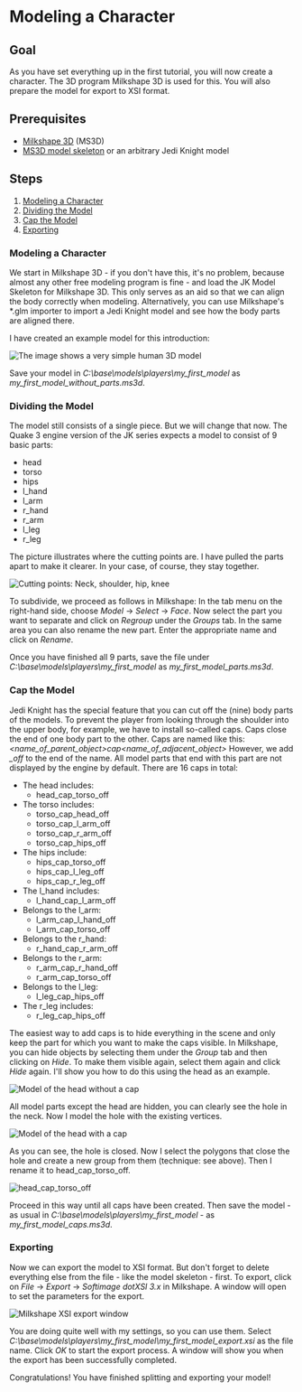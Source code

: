 # Modeling a Character

## Goal

As you have set everything up in the first tutorial, you will now create a character. The 3D program Milkshape 3D is used for this. You will also prepare the model for export to XSI format.

## Prerequisites

- [Milkshape 3D](http://www.milkshape3d.com/) (MS3D)
- [MS3D model skeleton]() or an arbitrary Jedi Knight model

## Steps

1. [Modeling a Character](#modeling-a-character)
2. [Dividing the Model](#dividing-the-model)
3. [Cap the Model](#cap-the-model)
4. [Exporting](#exporting)

### Modeling a Character

We start in Milkshape 3D - if you don't have this, it's no problem, because almost any other free modeling program is fine - and load the JK Model Skeleton for Milkshape 3D. This only serves as an aid so that we can align the body correctly when modeling. Alternatively, you can use Milkshape's \*.glm importer to import a Jedi Knight model and see how the body parts are aligned there.

I have created an example model for this introduction:

![The image shows a very simple human 3D model](rendered-model.png)

Save your model in *C:\base\models\players\my_first_model* as *my_first_model_without_parts.ms3d*.

### Dividing the Model

The model still consists of a single piece. But we will change that now. The Quake 3 engine version of the JK series expects a model to consist of 9 basic parts:

- head
- torso
- hips
- l_hand
- l_arm
- r_hand
- r_arm
- l_leg
- r_leg

The picture illustrates where the cutting points are. I have pulled the parts apart to make it clearer. In your case, of course, they stay together.

![Cutting points: Neck, shoulder, hip, knee](model-parts.png)

To subdivide, we proceed as follows in Milkshape: In the tab menu on the right-hand side, choose *Model* -> *Select* -> *Face*. Now select the part you want to separate and click on *Regroup* under the *Groups* tab. In the same area you can also rename the new part. Enter the appropriate name and click on *Rename*.

Once you have finished all 9 parts, save the file under *C:\base\models\players\my_first_model* as *my_first_model_parts.ms3d*.

### Cap the Model

Jedi Knight has the special feature that you can cut off the (nine) body parts of the models. To prevent the player from looking through the shoulder into the upper body, for example, we have to install so-called caps. Caps close the end of one body part to the other. Caps are named like this:
*\<name_of_parent_object\>_cap_\<name_of_adjacent_object\>*
However, we add *_off* to the end of the name. All model parts that end with this part are not displayed by the engine by default. There are 16 caps in total:

- The head includes:
  - head_cap_torso_off
- The torso includes:
  - torso_cap_head_off
  - torso_cap_l_arm_off
  - torso_cap_r_arm_off
  - torso_cap_hips_off
- The hips include:
  - hips_cap_torso_off
  - hips_cap_l_leg_off
  - hips_cap_r_leg_off
- The l_hand includes:
  - l_hand_cap_l_arm_off
- Belongs to the l_arm:
  - l_arm_cap_l_hand_off
  - l_arm_cap_torso_off
- Belongs to the r_hand:
  - r_hand_cap_r_arm_off
- Belongs to the r_arm:
  - r_arm_cap_r_hand_off
  - r_arm_cap_torso_off
- Belongs to the l_leg:
  - l_leg_cap_hips_off
- The r_leg includes:
  - r_leg_cap_hips_off

The easiest way to add caps is to hide everything in the scene and only keep the part for which you want to make the caps visible. In Milkshape, you can hide objects by selecting them under the *Group* tab and then clicking on *Hide*. To make them visible again, select them again and click *Hide* again.
I'll show you how to do this using the head as an example.

![Model of the head without a cap](head-without-cap.png)

All model parts except the head are hidden, you can clearly see the hole in the neck. Now I model the hole with the existing vertices.

![Model of the head with a cap](head-with-cap.png)

As you can see, the hole is closed. Now I select the polygons that close the hole and create a new group from them (technique: see above). Then I rename it to head_cap_torso_off.

![head_cap_torso_off](ms3d-head.png)

Proceed in this way until all caps have been created. Then save the model - as usual in *C:\base\models\players\my_first_model* - as *my_first_model_caps.ms3d*.

### Exporting

Now we can export the model to XSI format. But don't forget to delete everything else from the file - like the model skeleton - first. To export, click on *File* -> *Export* -> *Softimage dotXSI 3.x* in Milkshape. A window will open to set the parameters for the export.

![Milkshape XSI export window](ms3d-xsi-export.png)

You are doing quite well with my settings, so you can use them. Select *C:\base\models\players\my_first_model\my_first_model_export.xsi* as the file name. Click *OK* to start the export process. A window will show you when the export has been successfully completed.

Congratulations! You have finished splitting and exporting your model!
